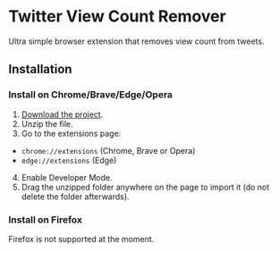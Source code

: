 # Twitter View Count Remover

Ultra simple browser extension that removes view count from tweets.

## Installation

### Install on Chrome/Brave/Edge/Opera

1. [Download the project](https://github.com/jfdelarosa/twitter-view-count-remover/archive/refs/heads/main.zip).
2. Unzip the file.
3. Go to the extensions page:

- `chrome://extensions` (Chrome, Brave or Opera)
- `edge://extensions` (Edge)

4. Enable Developer Mode.
5. Drag the unzipped folder anywhere on the page to import it (do not delete the folder afterwards).

### Install on Firefox

Firefox is not supported at the moment.
